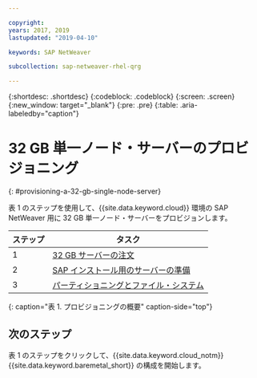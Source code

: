```yaml
---

copyright:
years: 2017, 2019
lastupdated: "2019-04-10"

keywords: SAP NetWeaver

subcollection: sap-netweaver-rhel-qrg

---
```


{:shortdesc: .shortdesc}
{:codeblock: .codeblock}
{:screen: .screen}
{:new_window: target="_blank"}
{:pre: .pre}
{:table: .aria-labeledby="caption"}

# 32 GB 単一ノード・サーバーのプロビジョニング
{: #provisioning-a-32-gb-single-node-server}

表 1 のステップを使用して、{{site.data.keyword.cloud}} 環境の SAP NetWeaver 用に 32 GB 単一ノード・サーバーをプロビジョンします。

| ステップ | タスク |
| --- | --- |
| 1 | [32 GB サーバーの注文](/docs/infrastructure/sap-netweaver-rhel-qrg?topic=sap-netweaver-rhel-qrg-install_32GB)
| 2 | [SAP インストール用のサーバーの準備](/docs/infrastructure/sap-netweaver-rhel-qrg?topic=sap-netweaver-rhel-qrg-prepare_32GB)
| 3 | [パーティショニングとファイル・システム](/docs/infrastructure/sap-netweaver-rhel-qrg?topic=sap-netweaver-rhel-qrg-partition_32GB)
{: caption="表 1. プロビジョニングの概要" caption-side="top"}

## 次のステップ

表 1 のステップをクリックして、{{site.data.keyword.cloud_notm}} {{site.data.keyword.baremetal_short}} の構成を開始します。
